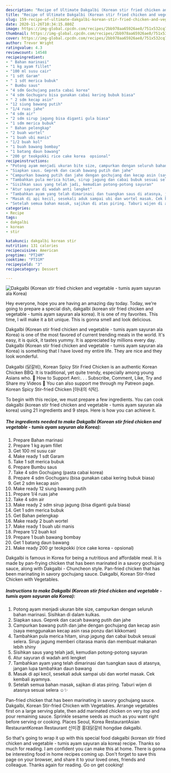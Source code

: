 ```yaml
---
description: "Recipe of Ultimate Dakgalbi (Korean stir fried chicken and vegetable - tumis ayam sayuran ala Korea)"
title: "Recipe of Ultimate Dakgalbi (Korean stir fried chicken and vegetable - tumis ayam sayuran ala Korea)"
slug: 159-recipe-of-ultimate-dakgalbi-korean-stir-fried-chicken-and-vegetable-tumis-ayam-sayuran-ala-korea
date: 2020-11-26T10:34:15.880Z
image: https://img-global.cpcdn.com/recipes/2bb978aa65926ae8/751x532cq70/dakgalbi-korean-stir-fried-chicken-and-vegetable-tumis-ayam-sayuran-ala-korea-foto-resep-utama.jpg
thumbnail: https://img-global.cpcdn.com/recipes/2bb978aa65926ae8/751x532cq70/dakgalbi-korean-stir-fried-chicken-and-vegetable-tumis-ayam-sayuran-ala-korea-foto-resep-utama.jpg
cover: https://img-global.cpcdn.com/recipes/2bb978aa65926ae8/751x532cq70/dakgalbi-korean-stir-fried-chicken-and-vegetable-tumis-ayam-sayuran-ala-korea-foto-resep-utama.jpg
author: Trevor Wright
ratingvalue: 4.3
reviewcount: 14548
recipeingredient:
- " Bahan marinasi"
- "1 kg ayam fillet"
- "100 ml susu cair"
- "1 sdt Garam"
- " 1 sdt merica bubuk"
- " Bumbu saus"
- "4 sdm Gochujang pasta cabai korea"
- "4 sdm Gochugaru bisa gunakan cabai kering bubuk biasa"
- " 2 sdm kecap asin"
- "12 siung bawang putih"
- "1/4 ruas jahe"
- "4 sdm air"
- "2 sdm sirup jagung bisa diganti gula biasa"
- "1 sdm merica bubuk"
- " Bahan pelengkap"
- "2 buah wortel"
- "1 buah ubi manis"
- "1/2 buah kol"
- "1 buah bawang bombay"
- "1 batang daun bawang"
- "200 gr teokpokki rice cake korea  opsional"
recipeinstructions:
- "Potong ayam menjadi ukuran bite size, campurkan dengan seluruh bahan marinasi. Sisihkan di dalam kulkas."
- "Siapkan saus. Geprek dan cacah bawang putih dan jahe"
- "Campurkan bawang putih dan jahe dengan gochujang dan kecap asin (saya menggunakan kecap asin rasa ponzu dari kikkoman)"
- "Tambahkan pula merica hitam, sirup jagung dan cabai bubuk sesuai selera. Sirup jagung memberi citarasa manis dan membuat makanan lebih shiny"
- "Sisihkan saus yang telah jadi, kemudian potong-potong sayuran"
- "Atur sayuran di wadah anti lengket"
- "Tambahkan ayam yang telah dimarinasi dan tuangkan saus di atasnya, jangan lupa tambahkan daun bawang"
- "Masak di api kecil, sesekali aduk sampai ubi dan wortel masak. Cek kembali ayamnya."
- "Setelah semua bahan masak, sajikan di atas piring. Taburi wijen di atasnya sesuai selera ☺️✨"
categories:
- Recipe
tags:
- dakgalbi
- korean
- stir

katakunci: dakgalbi korean stir 
nutrition: 131 calories
recipecuisine: American
preptime: "PT24M"
cooktime: "PT31M"
recipeyield: "3"
recipecategory: Dessert

---
```



![Dakgalbi (Korean stir fried chicken and vegetable - tumis ayam sayuran ala Korea)](https://img-global.cpcdn.com/recipes/2bb978aa65926ae8/751x532cq70/dakgalbi-korean-stir-fried-chicken-and-vegetable-tumis-ayam-sayuran-ala-korea-foto-resep-utama.jpg)

Hey everyone, hope you are having an amazing day today. Today, we're going to prepare a special dish, dakgalbi (korean stir fried chicken and vegetable - tumis ayam sayuran ala korea). It is one of my favorites. This time, I will make it a bit unique. This is gonna smell and look delicious.

Dakgalbi (Korean stir fried chicken and vegetable - tumis ayam sayuran ala Korea) is one of the most favored of current trending meals in the world. It's easy, it is quick, it tastes yummy. It is appreciated by millions every day. Dakgalbi (Korean stir fried chicken and vegetable - tumis ayam sayuran ala Korea) is something that I have loved my entire life. They are nice and they look wonderful.

Dakgalbi (닭갈비), Korean Spicy Stir Fried Chicken is an authentic Korean Chicken BBQ. It is traditional, yet quite trendy, especially among young Asians who. 💌 How to Support Aeri:. . . Subscribe, Comment, Like, Try and Share my Videos 🎁 You can also support me through my Patreon page. Korean Spicy Stir-fried Chicken [아내의 식탁].


To begin with this recipe, we must prepare a few ingredients. You can cook dakgalbi (korean stir fried chicken and vegetable - tumis ayam sayuran ala korea) using 21 ingredients and 9 steps. Here is how you can achieve it.

<!--inarticleads1-->

##### The ingredients needed to make Dakgalbi (Korean stir fried chicken and vegetable - tumis ayam sayuran ala Korea):

1. Prepare  Bahan marinasi
1. Prepare 1 kg ayam fillet
1. Get 100 ml susu cair
1. Make ready 1 sdt Garam
1. Take  1 sdt merica bubuk
1. Prepare  Bumbu saus
1. Take 4 sdm Gochujang (pasta cabai korea)
1. Prepare 4 sdm Gochugaru (bisa gunakan cabai kering bubuk biasa)
1. Get  2 sdm kecap asin
1. Make ready 12 siung bawang putih
1. Prepare 1/4 ruas jahe
1. Take 4 sdm air
1. Make ready 2 sdm sirup jagung (bisa diganti gula biasa)
1. Get 1 sdm merica bubuk
1. Get  Bahan pelengkap
1. Make ready 2 buah wortel
1. Make ready 1 buah ubi manis
1. Prepare 1/2 buah kol
1. Prepare 1 buah bawang bombay
1. Get 1 batang daun bawang
1. Make ready 200 gr teokpokki (rice cake korea - opsional)


Dakgalbi is famous in Korea for being a nutritious and affordable meal. It is made by pan-frying chicken that has been marinated in a savory gochujang sauce, along with Dakgalbi - Chuncheon style. Pan-fried chicken that has been marinating in savory gochujang sauce. Dakgalbi, Korean Stir-fried Chicken with Vegetables. 

<!--inarticleads2-->

##### Instructions to make Dakgalbi (Korean stir fried chicken and vegetable - tumis ayam sayuran ala Korea):

1. Potong ayam menjadi ukuran bite size, campurkan dengan seluruh bahan marinasi. Sisihkan di dalam kulkas.
1. Siapkan saus. Geprek dan cacah bawang putih dan jahe
1. Campurkan bawang putih dan jahe dengan gochujang dan kecap asin (saya menggunakan kecap asin rasa ponzu dari kikkoman)
1. Tambahkan pula merica hitam, sirup jagung dan cabai bubuk sesuai selera. Sirup jagung memberi citarasa manis dan membuat makanan lebih shiny
1. Sisihkan saus yang telah jadi, kemudian potong-potong sayuran
1. Atur sayuran di wadah anti lengket
1. Tambahkan ayam yang telah dimarinasi dan tuangkan saus di atasnya, jangan lupa tambahkan daun bawang
1. Masak di api kecil, sesekali aduk sampai ubi dan wortel masak. Cek kembali ayamnya.
1. Setelah semua bahan masak, sajikan di atas piring. Taburi wijen di atasnya sesuai selera ☺️✨


Pan-fried chicken that has been marinating in savory gochujang sauce. Dakgalbi, Korean Stir-fried Chicken with Vegetables. Arrange vegetables first on a large serving plate, then add marinated chicken on very top and pour remaining sauce. Sprinkle sesame seeds as much as you want right before serving or cooking. Places Seoul, Korea RestaurantAsian RestaurantKorean Restaurant 신미경 홍대닭갈비 hongdae dakgalbi. 

So that's going to wrap it up with this special food dakgalbi (korean stir fried chicken and vegetable - tumis ayam sayuran ala korea) recipe. Thanks so much for reading. I am confident you can make this at home. There is gonna be interesting food in home recipes coming up. Don't forget to save this page on your browser, and share it to your loved ones, friends and colleague. Thanks again for reading. Go on get cooking!
